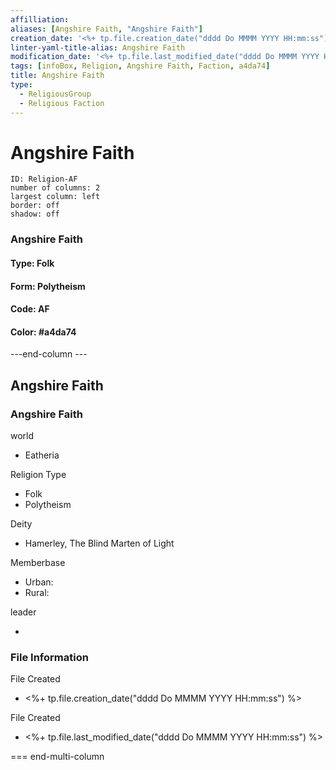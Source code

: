 ```yaml
---
affilliation: 
aliases: [Angshire Faith, "Angshire Faith"]
creation_date: '<%+ tp.file.creation_date("dddd Do MMMM YYYY HH:mm:ss") %>' 
linter-yaml-title-alias: Angshire Faith
modification_date: '<%+ tp.file.last_modified_date("dddd Do MMMM YYYY HH:mm:ss") %>'
tags: [infoBox, Religion, Angshire Faith, Faction, a4da74]
title: Angshire Faith
type:
  - ReligiousGroup
  - Religious Faction
---
```

# Angshire Faith


```start-multi-column  
ID: Religion-AF  
number of columns: 2  
largest column: left
border: off
shadow: off
```

### Angshire Faith

#### Type: Folk

#### Form: Polytheism

#### Code: AF

#### **Color:** #a4da74

---end-column ---
<html>
    <div class="infobox">
        <div class="heading">
            <h2>Angshire Faith</h2>
        </div>
        <div class="infobox-group">
            <div class="heading">
                <h3>Angshire Faith</h3>
            </div>
            <div class="infobox-datarow">
                <p class="data-heading">world</p>
                <ul class="data-content">
                    <li>Eatheria</li>
                </ul>
            </div>
            <div class="infobox-datarow">
                <p class="data-heading">Religion Type</p>
                <ul class="data-content">
                    <li>Folk</li>
                    <li>Polytheism</li>
                </ul>
            </div>
            <div class="infobox-datarow">
                <p class="data-heading">Deity</p>
                <ul class="data-content">
                    <li>Hamerley, The Blind Marten of Light</li>
                </ul>
            </div>
            <div class="infobox-datarow">
                <p class="data-heading">Memberbase</p>
                <ul class="data-content">
                    <li>Urban: </li>
                    <li>Rural: </li>
                </ul>
            </div>
            <div class="infobox-datarow">
                <p class="data-heading">leader</p>
                <ul class="data-content">
                    <li></li>
                </ul>
            </div>
            <div class="heading">
				<h3>File Information</h3>
			</div>
			<div class="infobox-datarow">
				<p class="data-heading">File Created</p>
				<ul class="data-content">
					<li><%+ tp.file.creation_date("dddd Do MMMM YYYY HH:mm:ss") %></li>
				</ul>
			</div>
			<div class="infobox-datarow">
				<p class="data-heading">File Created</p>
				<ul class="data-content">
					<li><%+ tp.file.last_modified_date("dddd Do MMMM YYYY HH:mm:ss") %></li>
				</ul>
			</div>
        </div>
    </div>
</div>
</html>

=== end-multi-column
